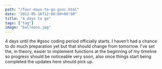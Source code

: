 ```yaml
---
path: "/four-days-to-go-gsoc.html"
date: "2012-05-16T12:00:00+00:00"
title: "4 days to go"
tags: ["tag"]
image: "balloons.jpg"
---
```


4 days until the #gsoc coding period officially starts. I haven’t had a chance to do much preparation yet but that should change from tomorrow. I’ve set the, in theory, easier to implement functions at the beginning of my timeline so progress should be noticeable very soon, also once things start being completed the updates here should pick up.